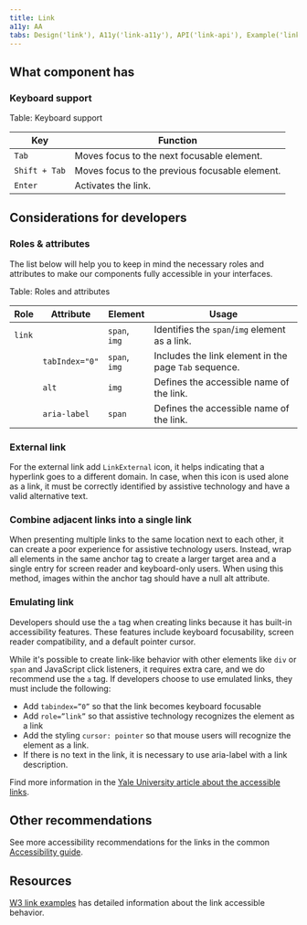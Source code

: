 ```yaml
---
title: Link
a11y: AA
tabs: Design('link'), A11y('link-a11y'), API('link-api'), Example('link-code'), Changelog('link-changelog')
---
```


## What component has

### Keyboard support

Table: Keyboard support

| Key           | Function                                       |
| ------------- | ---------------------------------------------- |
| `Tab`         | Moves focus to the next focusable element.     |
| `Shift + Tab` | Moves focus to the previous focusable element. |
| `Enter`       | Activates the link.                            |

## Considerations for developers

### Roles & attributes

The list below will help you to keep in mind the necessary roles and attributes to make our components fully accessible in your interfaces.

Table: Roles and attributes

| Role   | Attribute      | Element       | Usage                                                 |
| ------ | -------------- | ------------- | ----------------------------------------------------- |
| `link` |                | `span`, `img` | Identifies the `span`/`img` element as a link.        |
|        | `tabIndex="0"` | `span`, `img` | Includes the link element in the page `Tab` sequence. |
|        | `alt`          | `img`         | Defines the accessible name of the link.              |
|        | `aria-label`   | `span`        | Defines the accessible name of the link.              |

### External link

For the external link add `LinkExternal` icon, it helps indicating that a hyperlink goes to a different domain. In case, when this icon is used alone as a link, it must be correctly identified by assistive technology and have a valid alternative text.

### Combine adjacent links into a single link

When presenting multiple links to the same location next to each other, it can create a poor experience for assistive technology users. Instead, wrap all elements in the same anchor tag to create a larger target area and a single entry for screen reader and keyboard-only users. When using this method, images within the anchor tag should have a null alt attribute.

### Emulating link

Developers should use the `a` tag when creating links because it has built-in accessibility features. These features include keyboard focusability, screen reader compatibility, and a default pointer cursor.

While it's possible to create link-like behavior with other elements like `div` or `span` and JavaScript click listeners, it requires extra care, and we do recommend use the `a` tag. If developers choose to use emulated links, they must include the following:

- Add `tabindex=”0”` so that the link becomes keyboard focusable
- Add `role=”link”` so that assistive technology recognizes the element as a link
- Add the styling `cursor: pointer` so that mouse users will recognize the element as a link.
- If there is no text in the link, it is necessary to use aria-label with a link description.

Find more information in the [Yale University article about the accessible links](https://usability.yale.edu/web-accessibility/articles/links#combine-adjacent-links).

## Other recommendations

See more accessibility recommendations for the links in the common [Accessibility guide](/core-principles/a11y/a11y-keyboard#ae2a0e).

## Resources

[W3 link examples](https://www.w3.org/TR/wai-aria-practices-1.1/examples/link/link.html) has detailed information about the link accessible behavior.
